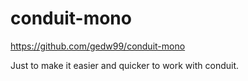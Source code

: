 # conduit-mono

https://github.com/gedw99/conduit-mono

Just to make it easier and quicker to work with conduit.

